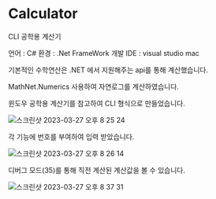# Calculator

CLI 공학용 계산기

언어 : C# 
환경 : .Net FrameWork 
개발 IDE : visual studio mac

기본적인 수학연산은 .NET 에서 지원해주는 api를 통해 계산했습니다.

MathNet.Numerics 사용하여 자연로그를 계산하였습니다.



윈도우 공학용 계산기를 참고하여 CLI 형식으로 만들었습니다.

![스크린샷 2023-03-27 오후 8 25 24](https://user-images.githubusercontent.com/101074004/227930785-b648edc6-5bf6-4772-a82b-3fad87570e7e.png)



각 기능에 번호를 부여하여 입력 받았습니다.

![스크린샷 2023-03-27 오후 8 26 14](https://user-images.githubusercontent.com/101074004/227931796-e31f8605-b2ab-4246-97ba-e615ac354a0b.png)



디버그 모드(35)를 통해 직전 계산된 계산값을 볼 수 있습니다.

![스크린샷 2023-03-27 오후 8 37 31](https://user-images.githubusercontent.com/101074004/227933080-ffa1d265-f3ee-4f8f-9b6e-51d593dc7a3b.png)



